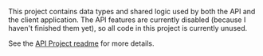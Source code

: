 This project contains data types and shared logic used by both the API and the client application. The API features are currently disabled (because I haven't finished them yet), so all code in this project is currently unused.

See the [API Project readme](../Nodexr.Api.Functions/README.md) for more details.